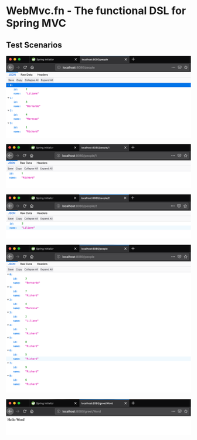 # WebMvc.fn - The functional DSL for Spring MVC


## Test Scenarios

![](data/test-1.png) 

![](data/test-2.png) 

![](data/test-3.png)
 
![](data/test-4.png)

![](data/test-5.png) 
